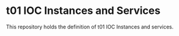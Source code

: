 # t01 IOC Instances and Services

This repository holds the definition of t01 IOC Instances and services.
